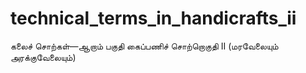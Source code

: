 # technical_terms_in_handicrafts_ii
கலைச் சொற்கள்—ஆறாம் பகுதி கைப்பணிச் சொற்றொகுதி II (மரவேலையும் அரக்குவேலையும்)  

